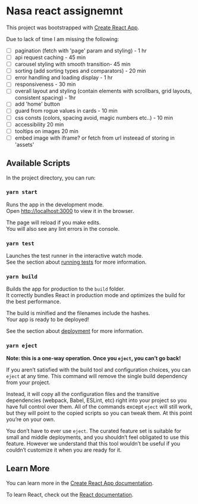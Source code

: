 # Nasa react assignemnt

This project was bootstrapped with [Create React App](https://github.com/facebook/create-react-app).

Due to lack of time I am missing the following:
- [ ] pagination (fetch with 'page' param and styling) - 1 hr
- [ ] api request caching - 45 min
- [ ] carousel styling with smooth transition- 45 min
- [ ] sorting (add sorting types and comparators) - 20 min 
- [ ] error handling and loading display - 1 hr
- [ ] responsiveness - 30 min
- [ ] overall layout and styling (contain elements with scrollbars, grid layouts, consistent spacing) - 1hr
- [ ] add 'home' button 
- [ ] guard from rogue values in cards - 10 min
- [ ] css consts (colors, spacing avoid, magic numbers etc..) - 10 min
- [ ] accessibility 20 min
- [ ] tooltips on images 20 min
- [ ] embed image with iframe? or fetch from url insteead of storing in 'assets'

## Available Scripts

In the project directory, you can run:

### `yarn start`

Runs the app in the development mode.\
Open [http://localhost:3000](http://localhost:3000) to view it in the browser.

The page will reload if you make edits.\
You will also see any lint errors in the console.

### `yarn test`

Launches the test runner in the interactive watch mode.\
See the section about [running tests](https://facebook.github.io/create-react-app/docs/running-tests) for more information.

### `yarn build`

Builds the app for production to the `build` folder.\
It correctly bundles React in production mode and optimizes the build for the best performance.

The build is minified and the filenames include the hashes.\
Your app is ready to be deployed!

See the section about [deployment](https://facebook.github.io/create-react-app/docs/deployment) for more information.

### `yarn eject`

**Note: this is a one-way operation. Once you `eject`, you can’t go back!**

If you aren’t satisfied with the build tool and configuration choices, you can `eject` at any time. This command will remove the single build dependency from your project.

Instead, it will copy all the configuration files and the transitive dependencies (webpack, Babel, ESLint, etc) right into your project so you have full control over them. All of the commands except `eject` will still work, but they will point to the copied scripts so you can tweak them. At this point you’re on your own.

You don’t have to ever use `eject`. The curated feature set is suitable for small and middle deployments, and you shouldn’t feel obligated to use this feature. However we understand that this tool wouldn’t be useful if you couldn’t customize it when you are ready for it.

## Learn More

You can learn more in the [Create React App documentation](https://facebook.github.io/create-react-app/docs/getting-started).

To learn React, check out the [React documentation](https://reactjs.org/).
